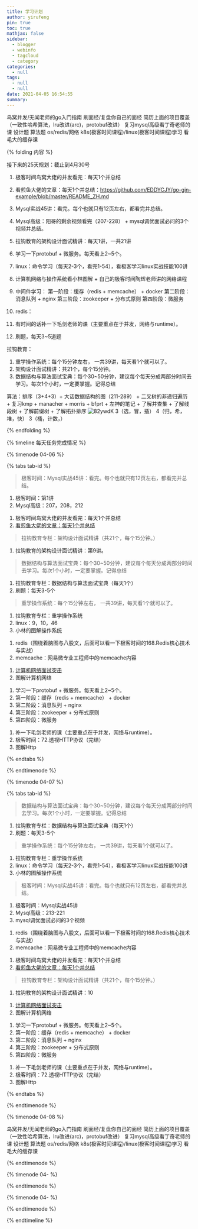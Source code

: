 ```yaml
---
title: 学习计划
author: yirufeng
pin: true
toc: true
mathjax: false
sidebar:
  - blogger
  - webinfo
  - tagcloud
  - category
categories:
  - null
tags:
  - null
  - null
date: 2021-04-05 16:54:55
summary:
---
```




鸟窝并发/无闻老师的go入门指南
刷面经/复盘你自己的面经
简历上面的项目覆盖（一致性哈希算法，lru改进(arc)，protobuf改进）
复习mysql高级看丁奇老师的课
设计题
算法题
os/redis/网络
k8s(极客时间课程)/linux(极客时间课程)学习
看毛大的缓存课

{% folding 内容 %}

接下来的25天规划：截止到4月30号
1. 极客时间鸟窝大佬的并发看完：每天1个并总结
2. 看煎鱼大佬的文章：每天1个并总结：https://github.com/EDDYCJY/go-gin-example/blob/master/README_ZH.md
3. Mysql实战45讲：看完。每个也就只有12页左右，都看完并总结。
4. Mysql高级：阳哥的剩余视频看完（207-228） + mysql调优面试必问的3个视频并总结。
6. 拉钩教育的架构设计面试精讲：每天1讲，一共21讲
8. 学习一下protobuf + 微服务。每天看上2~5个。
9. linux：命令学习（每天2-3个，看完1-54），看极客学习linux实战技能100讲
10. 计算机网络与操作系统看小林图解 + 自己的极客时间陶辉老师讲的网络课程
11. 中间件学习：
第一阶段：缓存（redis + memcache） + docker
第二阶段：消息队列 + nginx
第三阶段：zookeeper + 分布式原则
第四阶段：微服务
5. redis：

7. 有时间的话补一下毛剑老师的课（主要重点在于并发，网络与runtime）。
12. 刷题，每天3~5道题

拉钩教育：
1. 重学操作系统：每个15分钟左右， 一共39讲，每天看1个就可以了。
2. 架构设计面试精讲：共21个，每个15分钟。
3. 数据结构与算法面试宝典：每个30~50分钟，建议每个每天分成两部分时间去学习。每次1个小时，一定要掌握。记得总结


算法：排序（3+4+3）+ 大话数据结构的图（211-289） + 二叉树的非递归遍历 + 复习kmp + manacher + morris + bfprt + 左神的笔记 + 了解并查集 + 了解线段树 + 了解前缀树 + 了解拓扑排序
![82ywdK](https://cdn.jsdelivr.net/gh/sivanWu0222/ImageHosting@master/uPic/82ywdK.png)
3（选，冒，插）
4（归，希，堆，快）
3（桶，计数，）

{% endfolding %}


{% timeline 每天任务完成情况 %}

{% timenode 04-06 %}


{% tabs tab-id %}

<!-- tab 数据库 -->
> 极客时间：Mysql实战45讲：看完。每个也就只有12页左右，都看完并总结。
1. 极客时间：第1讲
2. Mysql高级：207，208，212
<!-- endtab -->

<!-- tab go学习 -->

1. 极客时间鸟窝大佬的并发看完：每天1个并总结
2. [看煎鱼大佬的文章：每天1个并总结](https://github.com/EDDYCJY/go-gin-example/blob/master/README_ZH.md)
<!-- endtab -->

<!-- tab 架构 -->

> 拉钩教育专栏：架构设计面试精讲（共21个，每个15分钟。）
1. 拉钩教育的架构设计面试精讲：第9讲。

<!-- endtab -->

<!-- tab 算法与数据结构 -->

> 数据结构与算法面试宝典：每个30~50分钟，建议每个每天分成两部分时间去学习。每次1个小时，一定要掌握。记得总结

1. 拉钩教育专栏：数据结构与算法面试宝典（每天1个）
2. 刷题：每天3-5个
<!-- endtab -->

<!-- tab 操作系统 -->
> 重学操作系统：每个15分钟左右， 一共39讲，每天看1个就可以了。

1. 拉钩教育专栏：重学操作系统
2. linux：9，10，46
3. 小林的图解操作系统
<!-- endtab -->



<!-- tab 缓存 -->

1. redis（围绕着脑图与八股文，后面可以看一下极客时间的168.Redis核心技术与实战）
2. memcache：网易微专业工程师中的memcache内容

<!-- endtab -->



<!-- tab 计算机网络 -->

1. [计算机网络面试突击](https://leetcode-cn.com/leetbook/detail/networks-interview-highlights/)
2. 图解计算机网络

<!-- endtab -->
<!-- tab 中间件 -->
1. 学习一下protobuf + 微服务。每天看上2~5个。
2. 第一阶段：缓存（redis + memcache） + docker
3. 第二阶段：消息队列 + nginx
4. 第三阶段：zookeeper + 分布式原则
5. 第四阶段：微服务
<!-- endtab -->

<!-- tab 有时间 -->
1. 补一下毛剑老师的课（主要重点在于并发，网络与runtime）。
2. 极客时间：72.透视HTTP协议（完结）
3. 图解Http
<!-- endtab -->


{% endtabs %}

{% endtimenode %}

{% timenode 04-07 %}


{% tabs tab-id %}
<!-- tab 算法与数据结构 -->

> 数据结构与算法面试宝典：每个30~50分钟，建议每个每天分成两部分时间去学习。每次1个小时，一定要掌握。记得总结

1. 拉钩教育专栏：数据结构与算法面试宝典（每天1个）
2. 刷题：每天3-5个
<!-- endtab -->

<!-- tab 操作系统 -->
> 重学操作系统：每个15分钟左右， 一共39讲，每天看1个就可以了。

1. 拉钩教育专栏：重学操作系统
2. linux：命令学习（每天2-3个，看完1-54），看极客学习linux实战技能100讲
3. 小林的图解操作系统
<!-- endtab -->

<!-- tab 数据库 -->
> 极客时间：Mysql实战45讲：看完。每个也就只有12页左右，都看完并总结。
1. 极客时间：Mysql实战45讲
2. Mysql高级：213-221
3. mysql调优面试必问的3个视频
<!-- endtab -->

<!-- tab 缓存 -->

1. redis（围绕着脑图与八股文，后面可以看一下极客时间的168.Redis核心技术与实战）
2. memcache：网易微专业工程师中的memcache内容

<!-- endtab -->

<!-- tab go学习 -->

1. 极客时间鸟窝大佬的并发看完：每天1个并总结
2. [看煎鱼大佬的文章：每天1个并总结](https://github.com/EDDYCJY/go-gin-example/blob/master/README_ZH.md)
<!-- endtab -->

<!-- tab 架构 -->

> 拉钩教育专栏：架构设计面试精讲（共21个，每个15分钟。）
1. 拉钩教育的架构设计面试精讲：10

<!-- endtab -->

<!-- tab 计算机网络 -->

1. [计算机网络面试突击](https://leetcode-cn.com/leetbook/detail/networks-interview-highlights/)
2. 图解计算机网络

<!-- endtab -->
<!-- tab 中间件 -->
1. 学习一下protobuf + 微服务。每天看上2~5个。
2. 第一阶段：缓存（redis + memcache） + docker
3. 第二阶段：消息队列 + nginx
4. 第三阶段：zookeeper + 分布式原则
5. 第四阶段：微服务
<!-- endtab -->

<!-- tab 有时间 -->
1. 补一下毛剑老师的课（主要重点在于并发，网络与runtime）。
2. 极客时间：72.透视HTTP协议（完结）
3. 图解Http
<!-- endtab -->

{% endtabs %}

{% endtimenode %}



{% timenode 04-08 %}

鸟窝并发/无闻老师的go入门指南
刷面经/复盘你自己的面经
简历上面的项目覆盖（一致性哈希算法，lru改进(arc)，protobuf改进）
复习mysql高级看丁奇老师的课
设计题
算法题
os/redis/网络
k8s(极客时间课程)/linux(极客时间课程)学习
看毛大的缓存课

{% endtimenode %}


{% timenode 04- %}

{% endtimenode %}


{% timenode 04- %}




{% endtimenode %}

{% endtimeline %}